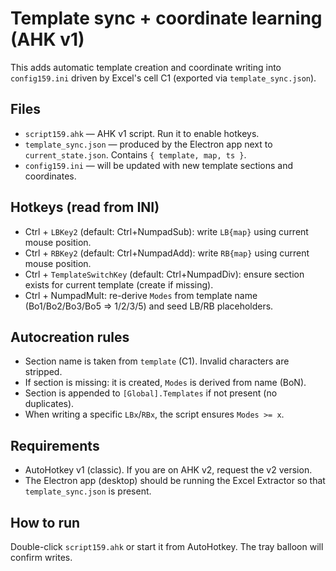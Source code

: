 # Template sync + coordinate learning (AHK v1)

This adds automatic template creation and coordinate writing into `config159.ini` driven by Excel's cell C1 (exported via `template_sync.json`).

## Files

- `script159.ahk` — AHK v1 script. Run it to enable hotkeys.
- `template_sync.json` — produced by the Electron app next to `current_state.json`. Contains `{ template, map, ts }`.
- `config159.ini` — will be updated with new template sections and coordinates.

## Hotkeys (read from INI)

- Ctrl + `LBKey2` (default: Ctrl+NumpadSub): write `LB{map}` using current mouse position.
- Ctrl + `RBKey2` (default: Ctrl+NumpadAdd): write `RB{map}` using current mouse position.
- Ctrl + `TemplateSwitchKey` (default: Ctrl+NumpadDiv): ensure section exists for current template (create if missing).
- Ctrl + NumpadMult: re-derive `Modes` from template name (Bo1/Bo2/Bo3/Bo5 ⇒ 1/2/3/5) and seed LB/RB placeholders.

## Autocreation rules

- Section name is taken from `template` (C1). Invalid characters are stripped.
- If section is missing: it is created, `Modes` is derived from name (BoN).
- Section is appended to `[Global].Templates` if not present (no duplicates).
- When writing a specific `LBx`/`RBx`, the script ensures `Modes >= x`.

## Requirements

- AutoHotkey v1 (classic). If you are on AHK v2, request the v2 version.
- The Electron app (desktop) should be running the Excel Extractor so that `template_sync.json` is present.

## How to run

Double-click `script159.ahk` or start it from AutoHotkey. The tray balloon will confirm writes.
